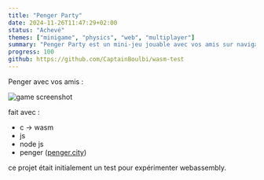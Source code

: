 ```yaml
---
title: "Penger Party"
date: 2024-11-26T11:47:29+02:00
status: "Achevé"
themes: ["minigame", "physics", "web", "multiplayer"]
summary: "Penger Party est un mini-jeu jouable avec vos amis sur navigateur ou vous controllez un penger avec une physique rebondissante."
progress: 100
github: https://github.com/CaptainBoulbi/wasm-test
---
```


Penger avec vos amis :

![game screenshot](/game/penger-party.png)

fait avec :

- c -> wasm
- js
- node js
- penger ([penger.city](https://penger.city))

ce projet était initialement un test pour expérimenter webassembly.
